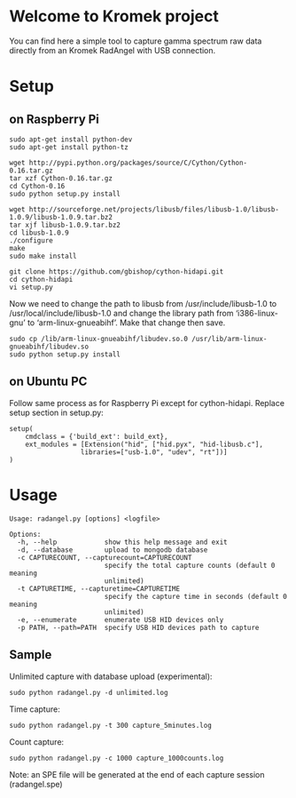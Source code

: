 # Welcome to Kromek project
You can find here a simple tool to capture gamma spectrum raw data directly from an Kromek RadAngel with USB connection.

# Setup
## on Raspberry Pi

    sudo apt-get install python-dev
    sudo apt-get install python-tz

    wget http://pypi.python.org/packages/source/C/Cython/Cython-0.16.tar.gz
    tar xzf Cython-0.16.tar.gz
    cd Cython-0.16
    sudo python setup.py install

    wget http://sourceforge.net/projects/libusb/files/libusb-1.0/libusb-1.0.9/libusb-1.0.9.tar.bz2
    tar xjf libusb-1.0.9.tar.bz2
    cd libusb-1.0.9
    ./configure
    make
    sudo make install

    git clone https://github.com/gbishop/cython-hidapi.git
    cd cython-hidapi
    vi setup.py

Now we need to change the path to libusb from /usr/include/libusb-1.0 to /usr/local/include/libusb-1.0 and change the library path from ‘i386-linux-gnu’ to ‘arm-linux-gnueabihf’. Make that change then save.

    sudo cp /lib/arm-linux-gnueabihf/libudev.so.0 /usr/lib/arm-linux-gnueabihf/libudev.so
    sudo python setup.py install

## on Ubuntu PC
Follow same process as for Raspberry Pi except for cython-hidapi. Replace setup section in setup.py:

    setup(
        cmdclass = {'build_ext': build_ext},
        ext_modules = [Extension("hid", ["hid.pyx", "hid-libusb.c"],
                      libraries=["usb-1.0", "udev", "rt"])]
    )

# Usage
    Usage: radangel.py [options] <logfile>

    Options:
      -h, --help            show this help message and exit
      -d, --database        upload to mongodb database
      -c CAPTURECOUNT, --capturecount=CAPTURECOUNT
                            specify the total capture counts (default 0 meaning
                            unlimited)
      -t CAPTURETIME, --capturetime=CAPTURETIME
                            specify the capture time in seconds (default 0 meaning
                            unlimited)
      -e, --enumerate       enumerate USB HID devices only
      -p PATH, --path=PATH  specify USB HID devices path to capture

## Sample

Unlimited capture with database upload (experimental):

    sudo python radangel.py -d unlimited.log

Time capture:

    sudo python radangel.py -t 300 capture_5minutes.log

Count capture:

    sudo python radangel.py -c 1000 capture_1000counts.log

Note: an SPE file will be generated at the end of each capture session (radangel.spe)
